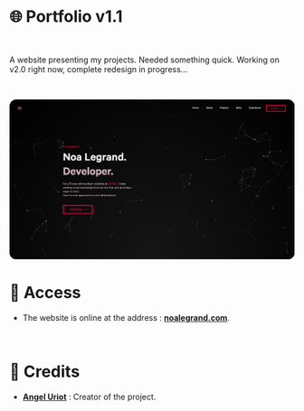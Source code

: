 # 🌐 Portfolio v1.1

<br/>

A website presenting my projects.
Needed something quick.
Working on v2.0 right now, complete redesign in progress...

<br/>

<p align="center">
	<img src="./resources/noa/Social_rounded.png" width="700">
</p>

# 📍 Access

* The website is online at the address : **[noalegrand.com](https://www.noalegrand.com/)**.

<br/>

# 🙏 Credits

* [**Angel Uriot**](https://github.com/angeluriot) : Creator of the project.
